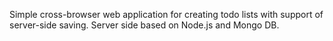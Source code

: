 Simple cross-browser web application for creating todo lists with support of server-side saving.
Server side based on Node.js and Mongo DB.
